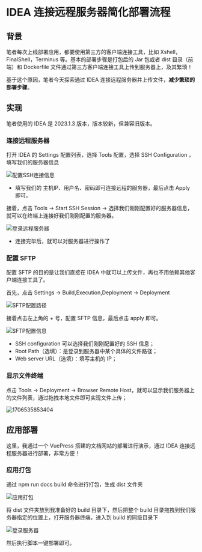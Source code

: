 # IDEA 连接远程服务器简化部署流程



## 背景

笔者每次上线部署应用，都要使用第三方的客户端连接工具，比如 Xshell，FinalShell，Terminus 等。基本的部署步骤是打包后的 Jar 包或者 dist 目录（前端）和 Dockerfile 文件通过第三方客户端连接工具上传到服务器上，及其繁琐！

基于这个原因，笔者今天探索通过 IDEA 连接远程服务器并上传文件，**减少繁琐的部署步骤**。



## 实现

笔者使用的 IDEA 是 2023.1.3 版本，版本较新，但兼容旧版本。



### 连接远程服务器

打开 IDEA 的 Settings 配置列表，选择 Tools 配置，选择 SSH Configuration ，填写我们的服务器信息

![配置SSH连接信息](https://ezreal-tuchuang-1312880100.cos.ap-guangzhou.myqcloud.com/article/image-20240129212400538.png)

- 填写我们的 主机IP、用户名、密码即可连接远程的服务器，最后点击 Apply 即可。



接着，点击 Tools -> Start SSH Session -> 选择我们刚刚配置好的服务器信息，就可以在终端上连接好我们刚刚配置的服务器。

![登录远程服务器](https://ezreal-tuchuang-1312880100.cos.ap-guangzhou.myqcloud.com/article/1706535066763.png)

- 连接完毕后，就可以对服务器进行操作了



### 配置 SFTP

配置 SFTP 的目的是让我们直接在 IDEA 中就可以上传文件，再也不用依赖其他客户端连接工具了。



首先，点击 Settings -> Build,Execution,Deployment -> Deployment 

![SFTP配置路径](https://ezreal-tuchuang-1312880100.cos.ap-guangzhou.myqcloud.com/article/image-20240129213626996.png)



接着点击左上角的 + 号，配置 SFTP 信息，最后点击 apply 即可。

![SFTP配置信息](https://ezreal-tuchuang-1312880100.cos.ap-guangzhou.myqcloud.com/article/image-20240129213731318.png)

- SSH configuration 可以选择我们刚刚配置好的 SSH 信息；
- Root Path（选填）：是登录到服务器中某个具体的文件路径；
- Web server URL（选填）：填写主机的 IP；



### 显示文件终端

点击 Tools -> Deployment -> Browser Remote Host，就可以显示我们服务器上的文件列表，通过拖拽本地文件即可实现文件上传；

![1706535853404](https://ezreal-tuchuang-1312880100.cos.ap-guangzhou.myqcloud.com/article/1706535853404.png)





## 应用部署

这里，我通过一个 VuePress 搭建的文档网站的部署进行演示，通过 IDEA 连接远程服务器进行部署，非常方便！



### 应用打包

通过 npm run docs build 命令进行打包，生成 dist 文件夹

![应用打包](https://ezreal-tuchuang-1312880100.cos.ap-guangzhou.myqcloud.com/article/image-20240129214701640.png)



将 dist 文件夹放到我准备好的 build 目录下，然后把整个 build 目录拖拽到我们服务器指定的位置上，打开服务器终端，进入到 build 的同级目录下

![登录服务器](https://ezreal-tuchuang-1312880100.cos.ap-guangzhou.myqcloud.com/article/image-20240129215024388.png)



然后执行脚本一键部署即可。
